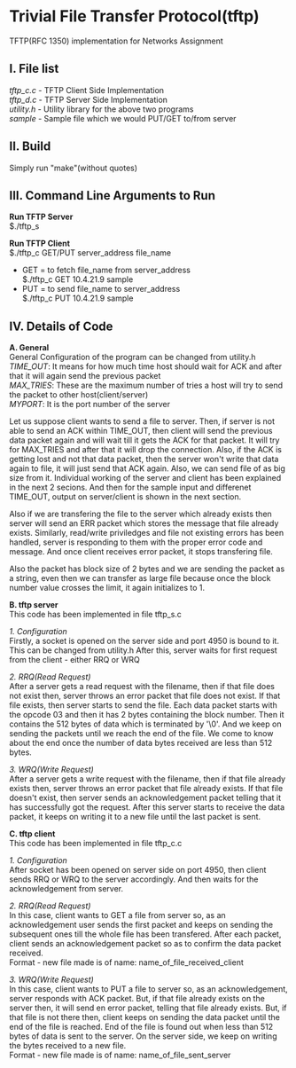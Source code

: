 Trivial File Transfer Protocol(tftp)
=====================================
TFTP(RFC 1350) implementation for Networks Assignment

I. File list
------------
*tftp_c.c* - TFTP Client Side Implementation<br>
*tftp_d.c* - TFTP Server Side Implementation<br>
*utility.h*	- Utility library for the above two programs<br>
*sample* - Sample file which we would PUT/GET to/from server<br>



II. Build
---------
Simply run "make"(without quotes)


III. Command Line Arguments to Run
----------------------------------

**Run TFTP Server**<br>
$./tftp_s

**Run TFTP Client**<br>
$./tftp_c GET/PUT server_address file_name

- GET = to fetch file_name from server_address<br>
$./tftp_c GET 10.4.21.9 sample
- PUT = to send file_name to server_address<br>
$./tftp_c PUT 10.4.21.9 sample



IV. Details of Code
-------------------

**A. General**<br>
General Configuration of the program can be changed from utility.h<br>
*TIME_OUT*: It means for how much time host should wait for ACK and after that it will again send the previous packet<br>
*MAX_TRIES*: These are the maximum number of tries a host will try to send the packet to other host(client/server)<br>
*MYPORT*: It is the port number of the server

Let us suppose client wants to send a file to server. Then, if server is not able to send an ACK within TIME_OUT, then client will send the previous data packet again and will wait till it gets the ACK for that packet. It will try for MAX_TRIES and after that it will drop the connection. Also, if the ACK is getting lost and not that data packet, then the server won't write that data again to file, it will just send that ACK again. Also, we can send file of as big size from it. Individual working of the server and client has been explained in the next 2 secions. And then for the sample input and differenet TIME_OUT, output on server/client is shown in the next section.

Also if we are transfering the file to the server which already exists then server will send an ERR packet which stores the message that file already exists. Similarly, read/write priviledges and file not existing errors has been handled, server is responding to them with the proper error code and message. And once client receives error packet, it stops transfering file.

Also the packet has block size of 2 bytes and we are sending the packet as a string, even then we can transfer as large file because once the block number value crosses the limit, it again initializes to 1.<br>


**B. tftp server**<br>
This code has been implemented in file tftp_s.c

*1. Configuration*<br>
Firstly, a socket is opened on the server side and port 4950 is bound to it. This can be changed from utility.h After this, server waits for first request from the client - either RRQ or WRQ

*2. RRQ(Read Request)*<br>
After a server gets a read request with the filename, then if that file does not exist then, server throws an error packet that file does not exist. If that file exists, then server starts to send the file. Each data packet starts with the opcode 03 and then it has 2 bytes containing the block number. Then it contains the 512 bytes of data which is terminated by '\0'. And we keep on sending the packets until we reach the end of the file. We come to know about the end once the number of data bytes received are less than 512 bytes.

*3. WRQ(Write Request)*<br>
After a server gets a write request with the filename, then if that file already exists then, server throws an error packet that file already exists. If that file doesn't exist, then server sends an acknowledgement packet telling that it has successfully got the request. After this server starts to receive the data packet, it keeps on writing it to a new file until the last packet is sent.<br>


**C. tftp client**<br>
This code has been implemented in file tftp_c.c

*1. Configuration*<br>
After socket has been opened on server side on port 4950, then client sends RRQ or WRQ to the server accordingly. And then waits for the acknowledgement from server.

*2. RRQ(Read Request)*<br>
In this case, client wants to GET a file from server so, as an acknowledgement user sends the first packet and keeps on sending the subsequent ones till the whole file has been transfered. After each packet, client sends an acknowledgement packet so as to confirm the data packet received.<br>
Format - new file made is of name: name_of_file_received_client

*3. WRQ(Write Request)*<br>
In this case, client wants to PUT a file to server so, as an acknowledgement, server responds with ACK packet. But, if that file already exists on the server then, it will send en error packet, telling that file already exists. But, if that file is not there then, client keeps on sending the  data packet until the end of the file is reached. End of the file is found out when less than 512 bytes of data is sent to the server. On the server side, we keep on writing the bytes received to a new file.<br>
Format - new file made is of name: name_of_file_sent_server